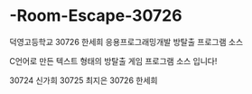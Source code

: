 # -Room-Escape-30726
덕영고등학교 30726 한세희 응용프로그래밍개발 방탈출 프로그램 소스


C언어로 만든 텍스트 형태의 방탈출 게임 프로그램 소스 입니다!

30724 신가희 30725 최지은 30726 한세희
